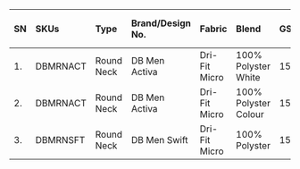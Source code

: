 |SN|SKUs|Type|Brand/Design No.|Fabric|Blend|GSM|MRP|WSP (upto 2XL)|3XL|
|:---|:---|:---|:---|:---|:---|:---|:---|:---|:---|
|1.|DBMRNACT|Round Neck|DB Men Activa|Dri-Fit Micro|100% Polyster White|150 |₹249/-|₹55/-|₹69/-|
|2.|DBMRNACT|Round Neck|DB Men Activa|Dri-Fit Micro|100% Polyster Colour|150 |₹249/-|₹59/-|₹75/-|
|3.|DBMRNSFT|Round Neck|DB Men Swift|Dri-Fit Micro|100% Polyster|150 |₹349/-|₹85/-|₹95/-|
